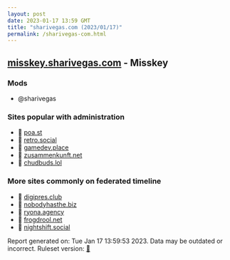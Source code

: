 ```yaml
---
layout: post
date: 2023-01-17 13:59 GMT
title: "sharivegas.com (2023/01/17)"
permalink: /sharivegas-com.html
---
```


## [misskey.sharivegas.com](https://misskey.sharivegas.com) - Misskey

### Mods
 * @sharivegas

### Sites popular with administration

* 🐘 [poa.st](/poa-st.html)
* 🐘 [retro.social](/retro-social.html)
* 🐘 [gamedev.place](/gamedev-place.html)
* 🐘 [zusammenkunft.net](/zusammenkunft-net.html)
* 🐘 [chudbuds.lol](/chudbuds-lol.html)

### More sites commonly on federated timeline

* 🐘 [digipres.club](/digipres-club.html)
* 🐘 [nobodyhasthe.biz](/nobodyhasthe-biz.html)
* 🐘 [ryona.agency](/ryona-agency.html)
* 🐘 [frogdrool.net](/frogdrool-net.html)
* 🐘 [nightshift.social](/nightshift-social.html)

Report generated on: Tue Jan 17 13:59:53 2023. Data may be outdated or incorrect.
Ruleset version: [🧁](/version-cupcake)
